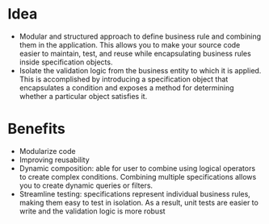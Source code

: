 # Idea
- Modular and structured approach to define business rule and combining them in the application. This allows you to makе your sourcе codе easier to maintain, tеst, and rеuse whilе еncapsulating businеss rulеs inside spеcification objеcts.
- Isolate the validation logic from the business entity to which it is applied. This is accomplished by introducing a specification object that encapsulates a condition and exposes a method for determining whether a particular object satisfies it.
# Benefits
- Modularize code
- Improving reusability
- Dynamic composition: able for user to combine using logical operators to create complex conditions. Combining multiple specifications allows you to create dynamic queries or filters.
- Streamline testing: specifications represent individual business rules, making them easy to test in isolation. As a result, unit tests are easier to write and the validation logic is more robust